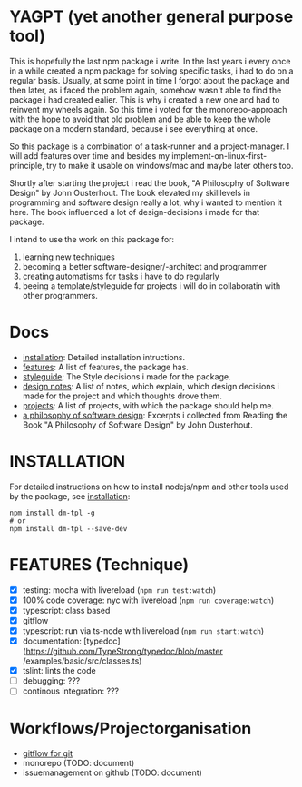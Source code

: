 # YAGPT (yet another general purpose tool)
This is hopefully the last npm package i write. In the last years i every once
in a while created a npm package for solving specific tasks, i had to do on a
regular basis. Usually, at some point in time I forgot about the package and
then later, as i faced the problem again, somehow wasn't able to find the
package i had created ealier. This is why i created a new one and had to
reinvent my wheels again. So this time i voted for the monorepo-approach with
the hope to avoid that old problem and be able to keep the whole package on a
modern standard, because i see everything at once.

So this package is a combination of a task-runner and a project-manager. I will
add features over time and besides my implement-on-linux-first-principle, try
to make it usable on windows/mac and maybe later others too.

Shortly after starting the project i read the book, "A Philosophy of Software
Design" by John Ousterhout. The book elevated my skilllevels in programming
and software design really a lot, why i wanted to mention it here. The book
influenced a lot of design-decisions i made for that package.

I intend to use the work on this package for:
1. learning new techniques
2. becoming a better software-designer/-architect and programmer
3. creating automatisms for tasks i have to do regularly
4. beeing a template/styleguide for projects i will do in collaboratin with
   other programmers.

# Docs
- [installation](docs/installation.md):
  Detailed installation intructions.
- [features](docs/features.md):
  A list of features, the package has.
- [styleguide](docs/styleguide.md):
  The Style decisions i made for the package.
- [design notes](docs/designNotes.md):
  A list of notes, which explain, which design decisions i made for the project
  and which thoughts drove them.
- [projects](docs/projects.md):
  A list of projects, with which the package should help me.
- [a philosophy of software design](docs/aPhilosophyOfSoftwareDesign.md):
  Excerpts i collected from Reading the Book "A Philosophy of Software Design"
  by John Ousterhout.

# INSTALLATION 
For detailed instructions on how to install nodejs/npm and other tools used by
the package, see [installation](docs/installation.md):
```
npm install dm-tpl -g
# or
npm install dm-tpl --save-dev
```

# FEATURES (Technique)
- [x] testing: mocha with livereload (```npm run test:watch```)
- [x] 100% code coverage: nyc with livereload (```npm run coverage:watch```)
- [x] typescript: class based
- [x] gitflow
- [x] typescript: run via ts-node with livereload (```npm run start:watch```)
- [x] documentation: [typedoc](https://github.com/TypeStrong/typedoc/blob/master
/examples/basic/src/classes.ts)
- [x] tslint: lints the code
- [ ] debugging: ???
- [ ] continous integration: ???

# Workflows/Projectorganisation
- [gitflow for git](https://www.atlassian.com/git/tutorials/comparing-workflows)
- monorepo (TODO: document)
- issuemanagement on github (TODO: document)
